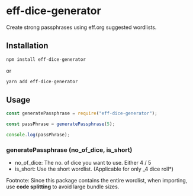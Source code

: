 # eff-dice-generator

Create strong passphrases using eff.org suggested wordlists.

## Installation

```javascript
npm install eff-dice-generator  
```

or

```javascript
yarn add eff-dice-generator
```

## Usage

```javascript
const generatePassphrase = require("eff-dice-generator");

const passPhrase = generatePassphrase(5);

console.log(passPhrase);
```

### generatePassphrase (no_of_dice, is_short)

* no_of_dice: The no. of dice you want to use. Either 4 / 5
* is_short: Use the short wordlist. (Applicable for only \_4 dice roll*)  

Footnote: Since this package contains the entire wordlist, when importing, use **code splitting** to avoid large bundle sizes.
